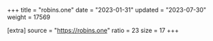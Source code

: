 +++
title = "robins.one"
date = "2023-01-31"
updated = "2023-07-30"
weight = 17569

[extra]
source = "https://robins.one"
ratio = 23
size = 17
+++
